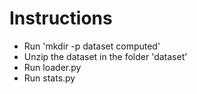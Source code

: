 Instructions
============

  - Run 'mkdir -p dataset computed'
  - Unzip the dataset in the folder 'dataset'
  - Run loader.py
  - Run stats.py
